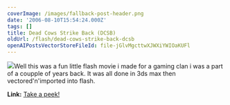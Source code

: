 ```yaml
---
coverImage: /images/fallback-post-header.png
date: '2006-08-10T15:54:24.000Z'
tags: []
title: Dead Cows Strike Back (DCSB)
oldUrl: /flash/dead-cows-strike-back-dcsb
openAIPostsVectorStoreFileId: file-jGlvMgcttwXJWXiYWIOaKUFl
---
```


![](/wp-content/uploads/Image/DCSB.gif)Well this was a fun little flash movie i made for a gaming clan i was a part of a coupple of years back. It was all done in 3ds max then vectored'n'imported into flash.

**Link:** [Take a peek!](https://www.mikecann.co.uk/flash/DCSB.html)
